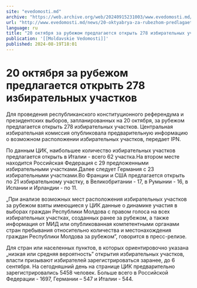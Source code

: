 ```yaml
---
site: "evedomosti.md"
archive: "https://web.archive.org/web/20240915231003/www.evedomosti.md/news/20-oktyabrya-za-rubezhom-predlagaetsya-otkryt-278-izbirateln"
url: "http://www.evedomosti.md/news/20-oktyabrya-za-rubezhom-predlagaetsya-otkryt-278-izbirateln"
language: ru
title: "20 октября за рубежом предлагается открыть 278 избирательных участков"
publication: '[[Moldavskie Vedomosti]]'
published: 2024-08-19T18:01
---
```


# 20 октября за рубежом предлагается открыть 278 избирательных участков

Для проведения республиканского конституционного референдума и президентских выборов, запланированных на 20 октября, за рубежом предлагается открыть 278 избирательных участков. Центральная избирательная комиссия опубликовала предварительную информацию о возможном расположении избирательных участков, передает IPN.

По данным ЦИК, наибольшее количество избирательных участков предлагается открыть в Италии - всего 62 участка.На втором месте находится Российская Федерация с 29 предложенными избирательными участками.Далее следует Германия с 23 избирательными участками.Во Франции и США предлагается открыть по 21 избирательному участку, в Великобритании - 17, в Румынии - 16, в Испании и Ирландии - по 11.

„При анализе возможных мест расположения избирательных участков за рубежом взяты имеющиеся у ЦИК данные о динамике участия в выборах граждан Республики Молдова с правом голоса на всех избирательных участках, созданных ранее за рубежом, а также информация от МИД или опубликованная компетентными органами стран пребывания относительно количества и местонахождения граждан Республики Молдова за рубежом”, говорится в пресс-релизе.

Для стран или населенных пунктов, в которых ориентировочно указана „низкая или средняя вероятность” открытия избирательных участков, власти призывают избирателей зарегистрироваться заранее, до 6 сентября. На сегодняшний день на странице ЦИК предварительно зарегистрировались 5458 человек. Больше всего в Российской Федерации - 1697, Германии – 547 и Италии - 544.